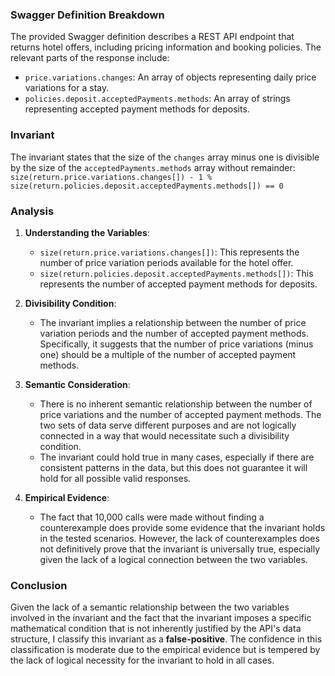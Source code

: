 ### Swagger Definition Breakdown
The provided Swagger definition describes a REST API endpoint that returns hotel offers, including pricing information and booking policies. The relevant parts of the response include:
- `price.variations.changes`: An array of objects representing daily price variations for a stay.
- `policies.deposit.acceptedPayments.methods`: An array of strings representing accepted payment methods for deposits.

### Invariant
The invariant states that the size of the `changes` array minus one is divisible by the size of the `acceptedPayments.methods` array without remainder:
`size(return.price.variations.changes[]) - 1 % size(return.policies.deposit.acceptedPayments.methods[]) == 0`

### Analysis
1. **Understanding the Variables**:
   - `size(return.price.variations.changes[])`: This represents the number of price variation periods available for the hotel offer.
   - `size(return.policies.deposit.acceptedPayments.methods[])`: This represents the number of accepted payment methods for deposits.

2. **Divisibility Condition**:
   - The invariant implies a relationship between the number of price variation periods and the number of accepted payment methods. Specifically, it suggests that the number of price variations (minus one) should be a multiple of the number of accepted payment methods.

3. **Semantic Consideration**:
   - There is no inherent semantic relationship between the number of price variations and the number of accepted payment methods. The two sets of data serve different purposes and are not logically connected in a way that would necessitate such a divisibility condition.
   - The invariant could hold true in many cases, especially if there are consistent patterns in the data, but this does not guarantee it will hold for all possible valid responses.

4. **Empirical Evidence**:
   - The fact that 10,000 calls were made without finding a counterexample does provide some evidence that the invariant holds in the tested scenarios. However, the lack of counterexamples does not definitively prove that the invariant is universally true, especially given the lack of a logical connection between the two variables.

### Conclusion
Given the lack of a semantic relationship between the two variables involved in the invariant and the fact that the invariant imposes a specific mathematical condition that is not inherently justified by the API's data structure, I classify this invariant as a **false-positive**. The confidence in this classification is moderate due to the empirical evidence but is tempered by the lack of logical necessity for the invariant to hold in all cases.
